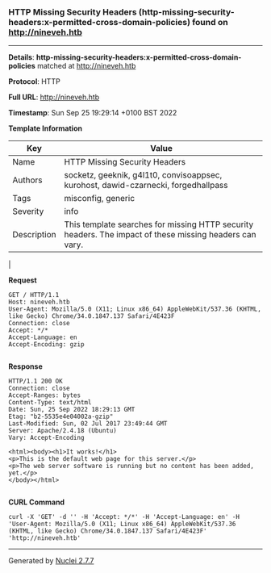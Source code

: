 ### HTTP Missing Security Headers (http-missing-security-headers:x-permitted-cross-domain-policies) found on http://nineveh.htb
---
**Details**: **http-missing-security-headers:x-permitted-cross-domain-policies**  matched at http://nineveh.htb

**Protocol**: HTTP

**Full URL**: http://nineveh.htb

**Timestamp**: Sun Sep 25 19:29:14 +0100 BST 2022

**Template Information**

| Key | Value |
|---|---|
| Name | HTTP Missing Security Headers |
| Authors | socketz, geeknik, g4l1t0, convisoappsec, kurohost, dawid-czarnecki, forgedhallpass |
| Tags | misconfig, generic |
| Severity | info |
| Description | This template searches for missing HTTP security headers. The impact of these missing headers can vary.
 |

**Request**
```http
GET / HTTP/1.1
Host: nineveh.htb
User-Agent: Mozilla/5.0 (X11; Linux x86_64) AppleWebKit/537.36 (KHTML, like Gecko) Chrome/34.0.1847.137 Safari/4E423F
Connection: close
Accept: */*
Accept-Language: en
Accept-Encoding: gzip


```

**Response**
```http
HTTP/1.1 200 OK
Connection: close
Accept-Ranges: bytes
Content-Type: text/html
Date: Sun, 25 Sep 2022 18:29:13 GMT
Etag: "b2-5535e4e04002a-gzip"
Last-Modified: Sun, 02 Jul 2017 23:49:44 GMT
Server: Apache/2.4.18 (Ubuntu)
Vary: Accept-Encoding

<html><body><h1>It works!</h1>
<p>This is the default web page for this server.</p>
<p>The web server software is running but no content has been added, yet.</p>
</body></html>


```


**CURL Command**
```
curl -X 'GET' -d '' -H 'Accept: */*' -H 'Accept-Language: en' -H 'User-Agent: Mozilla/5.0 (X11; Linux x86_64) AppleWebKit/537.36 (KHTML, like Gecko) Chrome/34.0.1847.137 Safari/4E423F' 'http://nineveh.htb'
```
---
Generated by [Nuclei 2.7.7](https://github.com/projectdiscovery/nuclei)